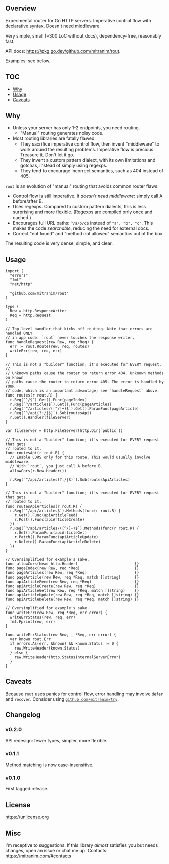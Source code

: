 ## Overview

Experimental router for Go HTTP servers. Imperative control flow with declarative syntax. Doesn't need middleware.

Very simple, small (≈300 LoC without docs), dependency-free, reasonably fast.

API docs: https://pkg.go.dev/github.com/mitranim/rout.

Examples: see below.

## TOC

* [Why](#why)
* [Usage](#usage)
* [Caveats](#caveats)

## Why

* Unless your server has only 1-2 endpoints, you need routing.
  * "Manual" routing generates noisy code.
* Most routing libraries are fatally flawed:
  * They sacrifice imperative control flow, then invent "middleware" to work around the resulting problems. Imperative flow is precious. Treasure it. Don't let it go.
  * They invent a custom pattern dialect, with its own limitations and gotchas, instead of simply using regexps.
  * They tend to encourage incorrect semantics, such as 404 instead of 405.

`rout` is an evolution of "manual" routing that avoids common router flaws:

* Control flow is still imperative. It _doesn't need middleware_: simply call A before/after B.
* Uses regexps. Compared to custom pattern dialects, this is less surprising and more flexible. (Regexps are compiled only once and cached.)
* Encourages full URL paths: `^/a/b/c$` instead of `"a", "b", "c"`. This makes the code _searchable_, reducing the need for external docs.
* Correct "not found" and "method not allowed" semantics out of the box.

The resulting code is very dense, simple, and clear.

## Usage

```golang
import (
  "errors"
  "fmt"
  "net/http"

  "github.com/mitranim/rout"
)

type (
  Rew = http.ResponseWriter
  Req = http.Request
)

// Top-level handler that kicks off routing. Note that errors are handled ONLY
// in app code. `rout` never touches the response writer.
func handleRequest(rew Rew, req *Req) {
  err := rout.Route(rew, req, routes)
  writeErr(rew, req, err)
}

// This is not a "builder" function; it's executed for EVERY request.
//
// Unknown paths cause the router to return error 404. Unknown methods on known
// paths cause the router to return error 405. The error is handled by YOUR
// code, which is an important advantage; see `handleRequest` above.
func routes(r rout.R) {
  r.Reg(`^/$`).Get().Func(pageIndex)
  r.Reg(`^/articles$`).Get().Func(pageArticles)
  r.Reg(`^/articles/([^/]+)$`).Get().ParamFunc(pageArticle)
  r.Reg(`^/api(?:/|$)`).Sub(routesApi)
  r.Get().Handler(fileServer)
}

var fileServer = http.FileServer(http.Dir(`public`))

// This is not a "builder" function; it's executed for EVERY request that gets
// routed to it.
func routesApi(r rout.R) {
  // Enable CORS only for this route. This would usually involve middleware.
  // With `rout`, you just call A before B.
  allowCors(r.Rew.Header())

  r.Reg(`^/api/articles(?:/|$)`).Sub(routesApiArticles)
}

// This is not a "builder" function; it's executed for EVERY request that gets
// routed to it.
func routesApiArticles(r rout.R) {
  r.Reg(`^/api/articles$`).Methods(func(r rout.R) {
    r.Get().Func(apiArticleFeed)
    r.Post().Func(apiArticleCreate)
  })
  r.Reg(`^/api/articles/([^/]+)$`).Methods(func(r rout.R) {
    r.Get().ParamFunc(apiArticleGet)
    r.Patch().ParamFunc(apiArticleUpdate)
    r.Delete().ParamFunc(apiArticleDelete)
  })
}

// Oversimplified for example's sake.
func allowCors(head http.Header)                         {}
func pageIndex(rew Rew, req *Req)                        {}
func pageArticles(rew Rew, req *Req)                     {}
func pageArticle(rew Rew, req *Req, match []string)      {}
func apiArticleFeed(rew Rew, req *Req)                   {}
func apiArticleCreate(rew Rew, req *Req)                 {}
func apiArticleGet(rew Rew, req *Req, match []string)    {}
func apiArticleUpdate(rew Rew, req *Req, match []string) {}
func apiArticleDelete(rew Rew, req *Req, match []string) {}

// Oversimplified for example's sake.
func writeErr(rew Rew, req *Req, err error) {
  writeErrStatus(rew, req, err)
  fmt.Fprint(rew, err)
}

func writeErrStatus(rew Rew, _ *Req, err error) {
  var known rout.Err
  if errors.As(err, &known) && known.Status != 0 {
    rew.WriteHeader(known.Status)
  } else {
    rew.WriteHeader(http.StatusInternalServerError)
  }
}
```

## Caveats

Because `rout` uses panics for control flow, error handling may involve `defer` and `recover`. Consider using [`github.com/mitranim/try`](https://github.com/mitranim/try).

## Changelog

### v0.2.0

API redesign: fewer types, simpler, more flexible.

### v0.1.1

Method matching is now case-insensitive.

### v0.1.0

First tagged release.

## License

https://unlicense.org

## Misc

I'm receptive to suggestions. If this library _almost_ satisfies you but needs changes, open an issue or chat me up. Contacts: https://mitranim.com/#contacts
